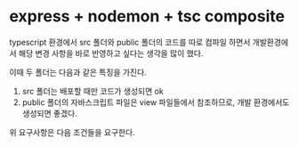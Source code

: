 # express + nodemon + tsc composite
typescript 환경에서 src 폴더와 public 폴더의 코드를 따로 컴파일 하면서 개발환경에서 해당 변경 사항을 바로 반영하고 싶다는 생각을 많이 했다.

이때 두 폴더는 다음과 같은 특징을 가진다.

1. src 폴더는 배포할 때만 코드가 생성되면 ok
2. public 폴더의 자바스크립트 파일은 view 파일들에서 참조하므로, 개발 환경에서도 생성되면 좋겠다.   

위 요구사항은 다음 조건들을 요구한다.
